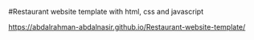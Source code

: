 
#Restaurant website template with html, css and javascript

https://abdalrahman-abdalnasir.github.io/Restaurant-website-template/
